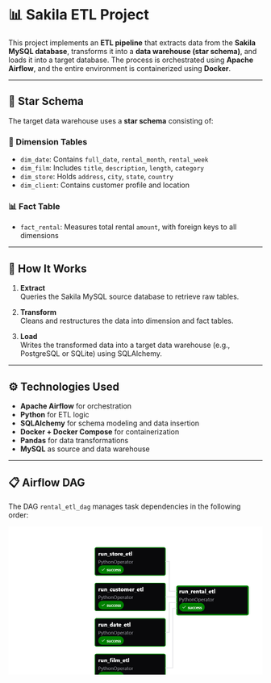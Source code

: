 # 📊 Sakila ETL Project

This project implements an **ETL pipeline** that extracts data from the **Sakila MySQL database**, transforms it into a **data warehouse (star schema)**, and loads it into a target database. The process is orchestrated using **Apache Airflow**, and the entire environment is containerized using **Docker**.

---

## 🧱 Star Schema

The target data warehouse uses a **star schema** consisting of:

### 📐 Dimension Tables

- `dim_date`: Contains `full_date`, `rental_month`, `rental_week`
- `dim_film`: Includes `title`, `description`, `length`, `category`
- `dim_store`: Holds `address`, `city`, `state`, `country`
- `dim_client`: Contains customer profile and location

### 📊 Fact Table

- `fact_rental`: Measures total rental `amount`, with foreign keys to all dimensions

---

## 🚀 How It Works

1. **Extract**  
   Queries the Sakila MySQL source database to retrieve raw tables.

2. **Transform**  
   Cleans and restructures the data into dimension and fact tables.

3. **Load**  
   Writes the transformed data into a target data warehouse (e.g., PostgreSQL or SQLite) using SQLAlchemy.

---

## ⚙️ Technologies Used

- **Apache Airflow** for orchestration  
- **Python** for ETL logic  
- **SQLAlchemy** for schema modeling and data insertion  
- **Docker + Docker Compose** for containerization  
- **Pandas** for data transformations  
- **MySQL** as source and data warehouse  

---

## 📋 Airflow DAG

The DAG `rental_etl_dag` manages task dependencies in the following order:

![ETL DAG](rental_etl_dag-graph.png)
